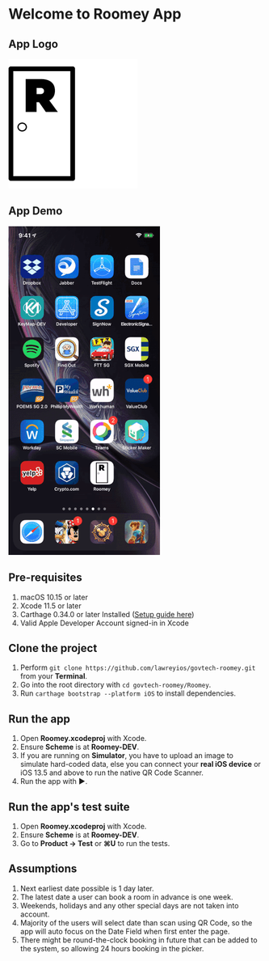 # Welcome to Roomey App

## App Logo
![roomey-app-icon](images/roomey-app-icon.png)
<br/>

## App Demo
<left>![roomey-app-icon](images/roomey-demo.gif)</left>

## Pre-requisites

1. macOS 10.15 or later
2. Xcode 11.5 or later
3. Carthage 0.34.0 or later Installed ([Setup guide here](https://github.com/Carthage/Carthage))
4. Valid Apple Developer Account signed-in in Xcode

## Clone the project

1. Perform `git clone https://github.com/lawreyios/govtech-roomey.git` from your **Terminal**.
2. Go into the root directory with `cd govtech-roomey/Roomey`.
3. Run `carthage bootstrap --platform iOS` to install dependencies.

## Run the app

1. Open **Roomey.xcodeproj** with Xcode.
2. Ensure **Scheme** is at **Roomey-DEV**.
3. If you are running on **Simulator**, you have to upload an image to simulate hard-coded data, else you can connect your **real iOS device** or iOS 13.5 and above to run the native QR Code Scanner.
3. Run the app with **►**.

## Run the app's test suite

1. Open **Roomey.xcodeproj** with Xcode.
2. Ensure **Scheme** is at **Roomey-DEV**.
3. Go to **Product -> Test** or **⌘U** to run the tests.

## Assumptions 

1. Next earliest date possible is 1 day later.
2. The latest date a user can book a room in advance is one week.
3. Weekends, holidays and any other special days are not taken into account.
4. Majority of the users will select date than scan using QR Code, so the app will auto focus on the Date Field when first enter the page.
5. There might be round-the-clock booking in future that can be added to the system, so allowing 24 hours booking in the picker.
